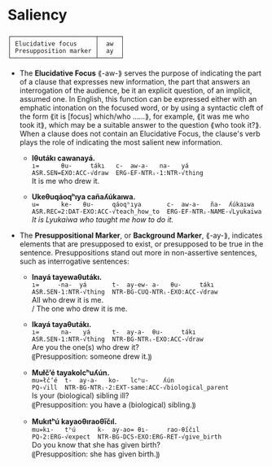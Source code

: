 
# Saliency

```
┌───────────────────────┬──────┐  
│ Elucidative focus     │  aw  │  
│ Presupposition marker │  ay  │ 
└───────────────────────┴──────┘  
```  

* The **Elucidative Focus** ⟪-aw-⟫ serves the purpose of indicating the part of a clause that expresses new information, the part that answers an interrogation of the audience, be it an explicit question, of an implicit, assumed one. In English, this function can be expressed either with an emphatic intonation on the focused word, or by using a syntactic cleft of the form ⟪it is [focus] which/who ……⟫, for example, ⟪it was me who took it⟫, which may be a suitable answer to the question ⟪who took it?⟫.  
When a clause does not contain an Elucidative Focus, the clause's verb plays the role of indicating the most salient new information.

  
  * **Iθutákı cawanayá.**  
  `ı=      θu-     tákı   c-  aw-a-   na-   yá`  
  `ASR.SEN=EXO:ACC-√draw  ERG-EF-NTRᵢ-1:NTR-√thing`  
  It is me who drew it.  

  * **Ukeθuqáoqʰıya cañaʎúkaıwa.**  
  `u=      ke-   θu-     qáoqʰıya       c-  aw-a-   ña-  ʎúkaıwa`  
  `ASR.REC=2:DAT-EXO:ACC-√teach_how_to  ERG-EF-NTRᵢ-NAME-√Lyukaiwa`  
  *It is Lyukaiwa who taught me how to do it.*

* The **Presuppositional Marker**, or **Background Marker**, ⟪-ay-⟫, indicates elements that are presupposed to exist, or presupposed to be true in the sentence. Presuppositions stand out more in non-assertive sentences, such as interrogative sentences:
  
  * **Inayá tayewaθutákı.**  
  `ı=     -na-  yá       t-  ay-ew- a-   θu-     tákı`  
  `ASR.SEN-1:NTR-√thing  NTR-BG-CUQ-NTRᵢ-EXO:ACC-√draw`  
  All who drew it is me.  
  / The one who drew it is me.
  
  * **Ikayá tayaθutákı.**  
  `ı=      na-   yá      t-  ay-a-  θu-     tákı`  
  `ASR.SEN꞊1:NTR-√thing  NTR-BG-NTRᵢ-EXO:ACC-√draw`  
  Are you the one(s) who drew it?  
  ⸨Presupposition: someone drew it.⸩
  
  * **Mułčʼé tayakolcʰuʎún.**  
  `mu=łčʼé  t-  ay-a-   ko-   lcʰu-    ʎún`  
  `PQ꞊√ill  NTR-BG-NTRᵢ-2:EXT-same:ACC-√biological_parent`  
  Is your (biological) sibling ill?  
  ⸨Presupposition: you have a (biological) sibling.⸩
  
  * **Mukıtʰú kayaoθıraoθı̋čıl.**  
  `mu=kı-   tʰú      k-  ay-ao= θı-     rao-θı̋čıl`  
  `PQ꞊2:ERG-√expect  NTR-BG-DCS꞊EXO:ERG-RET-√give_birth`  
  Do you know that she has given birth?  
  ⸨Presupposition: she has given birth.⸩


